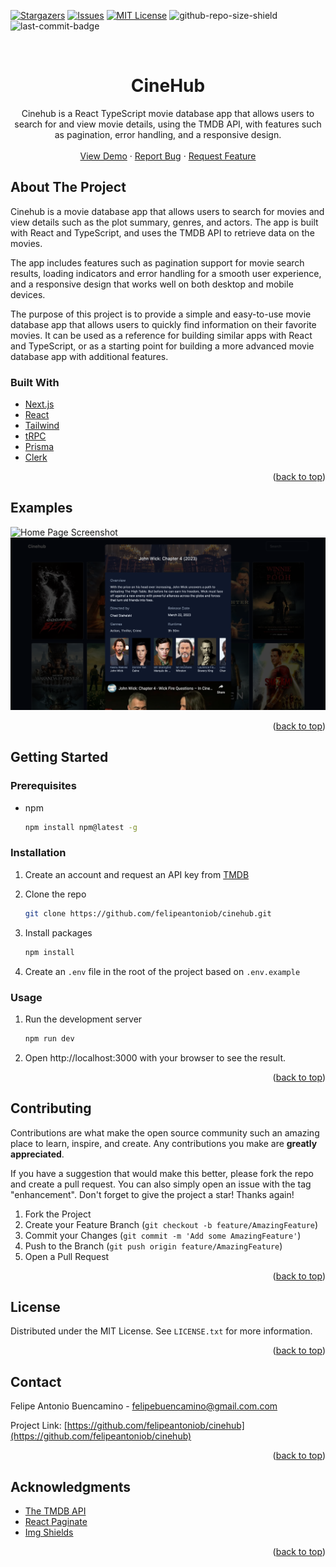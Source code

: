 <div id="top"></div>

<!-- PROJECT SHIELDS -->
<!--
*** I'm using markdown "reference style" links for readability.
*** Reference links are enclosed in brackets [ ] instead of parentheses ( ).
*** See the bottom of this document for the declaration of the reference variables
*** for contributors-url, forks-url, etc. This is an optional, concise syntax you may use.
*** https://www.markdownguide.org/basic-syntax/#reference-style-links
-->

[![Stargazers][stars-shield]][stars-url]
[![Issues][issues-shield]][issues-url]
[![MIT License][license-shield]][license-url]
![github-repo-size-shield]
![last-commit-badge]

<!-- PROJECT LOGO -->
<br />
<div align="center">

  <h1 align="center">CineHub</h1>

  <p align="center">
Cinehub is a React TypeScript movie database app that allows users to search for and view movie details, using the TMDB API, with features such as pagination, error handling, and a responsive design.
 <br />
  <br />
     <a href="https://cinehub.vercel.app/">View Demo</a>
    ·
    <a href="https://github.com/felipeantoniob/cinehub/issues">Report Bug</a>
    ·
    <a href="https://github.com/felipeantoniob/cinehub/issues">Request Feature</a>
  </p>
</div>

<!-- ABOUT THE PROJECT -->

## About The Project

Cinehub is a movie database app that allows users to search for movies and view details such as the plot summary, genres, and actors. The app is built with React and TypeScript, and uses the TMDB API to retrieve data on the movies.

The app includes features such as pagination support for movie search results, loading indicators and error handling for a smooth user experience, and a responsive design that works well on both desktop and mobile devices.

The purpose of this project is to provide a simple and easy-to-use movie database app that allows users to quickly find information on their favorite movies. It can be used as a reference for building similar apps with React and TypeScript, or as a starting point for building a more advanced movie database app with additional features.

### Built With

- [Next.js](https://nextjs.org/)
- [React](https://reactjs.org/)
- [Tailwind](https://tailwindcss.com/)
- [tRPC](https://trpc.io/)
- [Prisma](https://www.prisma.io/)
- [Clerk](https://clerk.com/)

<p align="right">(<a href="#top">back to top</a>)</p>

<!-- EXAMPLES -->

## Examples

![Home Page Screenshot][home-page]
![Movie Modal Screenshot][movie-modal]

<p align="right">(<a href="#top">back to top</a>)</p>

<!-- GETTING STARTED -->

## Getting Started

### Prerequisites

- npm

  ```sh
  npm install npm@latest -g
  ```

### Installation

1. Create an account and request an API key from [TMDB](https://www.themoviedb.org/documentation/api)

1. Clone the repo
   ```sh
   git clone https://github.com/felipeantoniob/cinehub.git
   ```
1. Install packages

   ```sh
   npm install
   ```

1. Create an `.env` file in the root of the project based on `.env.example`

### Usage

1. Run the development server

   ```sh
   npm run dev
   ```

2. Open http://localhost:3000 with your browser to see the result.

<p align="right">(<a href="#top">back to top</a>)</p>

<!-- CONTRIBUTING -->

## Contributing

Contributions are what make the open source community such an amazing place to learn, inspire, and create. Any contributions you make are **greatly appreciated**.

If you have a suggestion that would make this better, please fork the repo and create a pull request. You can also simply open an issue with the tag "enhancement".
Don't forget to give the project a star! Thanks again!

1. Fork the Project
2. Create your Feature Branch (`git checkout -b feature/AmazingFeature`)
3. Commit your Changes (`git commit -m 'Add some AmazingFeature'`)
4. Push to the Branch (`git push origin feature/AmazingFeature`)
5. Open a Pull Request

<p align="right">(<a href="#top">back to top</a>)</p>

<!-- LICENSE -->

## License

Distributed under the MIT License. See `LICENSE.txt` for more information.

<p align="right">(<a href="#top">back to top</a>)</p>

<!-- CONTACT -->

## Contact

Felipe Antonio Buencamino - felipebuencamino@gmail.com.com

Project Link: [https://github.com/felipeantoniob/cinehub](https://github.com/felipeantoniob/cinehub)

<p align="right">(<a href="#top">back to top</a>)</p>

<!-- ACKNOWLEDGMENTS -->

## Acknowledgments

- [The TMDB API](https://www.themoviedb.org/documentation/api)
- [React Paginate](https://github.com/AdeleD/react-paginate)
- [Img Shields](https://shields.io)

<p align="right">(<a href="#top">back to top</a>)</p>

<!-- MARKDOWN LINKS & IMAGES -->
<!-- https://www.markdownguide.org/basic-syntax/#reference-style-links -->

[stars-shield]: https://img.shields.io/github/stars/felipeantoniob/cinehub.svg?style=for-the-badge
[stars-url]: https://github.com/felipeantoniob/cinehub/stargazers
[issues-shield]: https://img.shields.io/github/issues/felipeantoniob/cinehub.svg?style=for-the-badge
[issues-url]: https://github.com/felipeantoniob/cinehub/issues
[license-shield]: https://img.shields.io/github/license/felipeantoniob/cinehub?style=for-the-badge
[license-url]: https://github.com/felipeantoniob/cinehub/blob/master/LICENSE.txt
[github-repo-size-shield]: https://img.shields.io/github/repo-size/felipeantoniob/cinehub?style=for-the-badge
[last-commit-badge]: https://img.shields.io/github/last-commit/felipeantoniob/cinehub?style=for-the-badge
[movie-modal]: .github/assets/movie-modal.png
[home-page]: .github/assets/home-page.png
